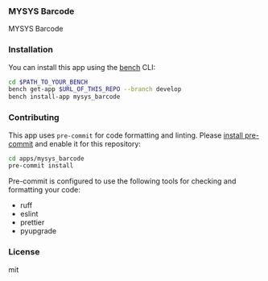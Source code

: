 ### MYSYS Barcode

MYSYS Barcode

### Installation

You can install this app using the [bench](https://github.com/frappe/bench) CLI:

```bash
cd $PATH_TO_YOUR_BENCH
bench get-app $URL_OF_THIS_REPO --branch develop
bench install-app mysys_barcode
```

### Contributing

This app uses `pre-commit` for code formatting and linting. Please [install pre-commit](https://pre-commit.com/#installation) and enable it for this repository:

```bash
cd apps/mysys_barcode
pre-commit install
```

Pre-commit is configured to use the following tools for checking and formatting your code:

- ruff
- eslint
- prettier
- pyupgrade

### License

mit
